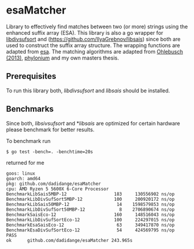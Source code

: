 # esaMatcher
Library to effectively find matches between two (or more) strings using the enhanced suffix array (ESA). 
This library is also a go wrapper for [libdivsufsort](https://github.com/y-256/libdivsufsort) and (https://github.com/IlyaGrebnov/libsais) since both are used to construct the suffix array structure. 
The wrapping functions are adapted from [esa](https://github.com/evolbioinf/esa). 
The matching algorithms are adapted from [Ohlebusch (2013)](https://www.uni-ulm.de/en/in/theo/m/ohlebusch/book-bioinformatics-algorithms/), [phylonium](https://github.com/evolbioinf/phylonium) and my own masters thesis. 

## Prerequisites
To run this library both, *libdivsufsort* and *libsais* should be installed.  

## Benchmarks
Since both, *libsivsufsort* and **libsais* are optimized for certain hardware please benchmark for better results. 

To benchmark run
```
$ go test -bench=. -benchtime=20s
```
returned for me
```
goos: linux
goarch: amd64
pkg: github.com/dadidange/esaMatcher
cpu: AMD Ryzen 5 5600X 6-Core Processor             
BenchmarkLibSais5MBP-12           	     183	 130556902 ns/op
BenchmarkLibDivSufSort5MBP-12     	     100	 200920172 ns/op
BenchmarkLibSais50MBP-12          	      14	1598579853 ns/op
BenchmarkLibDivSufSort50MBP-12    	       8	2706890674 ns/op
BenchmarkSaisEco-12               	     160	 148516043 ns/op
BenchmarkLibDivSufSortEco-12      	     100	 224297015 ns/op
BenchmarkEsaSaisEco-12            	      63	 349417870 ns/op
BenchmarkEsaDivSufSortEco-12      	      54	 424569795 ns/op
PASS
ok  	github.com/dadidange/esaMatcher	243.965s
``` 